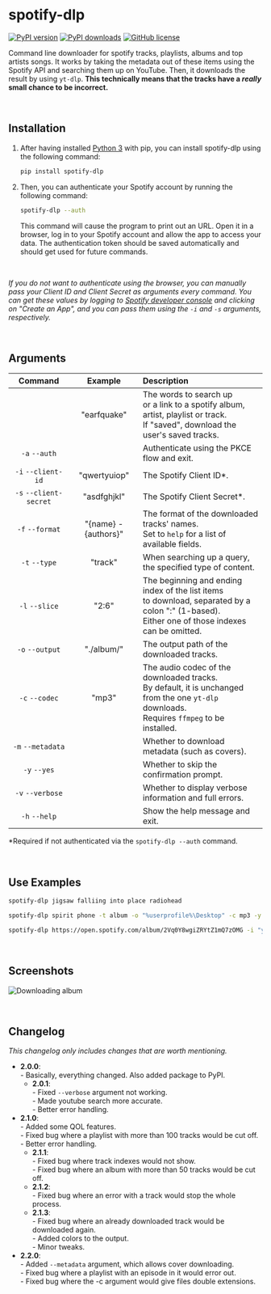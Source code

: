 # spotify-dlp
[![PyPI version](https://img.shields.io/pypi/v/spotify-dlp)](https://pypi.org/project/spotify-dlp/)
[![PyPI downloads](https://img.shields.io/pypi/dm/spotify-dlp)](https://pypi.org/project/spotify-dlp/)
[![GitHub license](https://img.shields.io/github/license/zWolfrost/spotify-dlp)](LICENSE)

Command line downloader for spotify tracks, playlists, albums and top artists songs.
It works by taking the metadata out of these items using the Spotify API and searching them up on YouTube.
Then, it downloads the result by using `yt-dlp`.
**This technically means that the tracks have a *really* small chance to be incorrect.**

&nbsp;
## Installation
1. After having installed [Python 3](https://www.python.org/downloads/) with pip, you can install spotify-dlp using the following command:
	```bash
	pip install spotify-dlp
	```

2. Then, you can authenticate your Spotify account by running the following command:
	```bash
	spotify-dlp --auth
	```
	This command will cause the program to print out an URL. Open it in a browser, log in to your Spotify account and allow the app to access your data. The authentication token should be saved automatically and should get used for future commands.

&nbsp;

*If you do not want to authenticate using the browser, you can manually pass your Client ID and Client Secret as arguments every command. You can get these values by logging to [Spotify developer console](https://developer.spotify.com/dashboard) and clicking on "Create an App", and you can pass them using the `-i` and `-s` arguments, respectively.*

&nbsp;
## Arguments
| Command                | Example              | Description
|:-:                     |:-:                   |:-
|                        | "earfquake"          | The words to search up<br>or a link to a spotify album, artist, playlist or track.<br>If \"saved\", download the user's saved tracks.
| `-a` `--auth`          |                      | Authenticate using the PKCE flow and exit.
| `-i` `--client-id`     | "qwertyuiop"         | The Spotify Client ID*.
| `-s` `--client-secret` | "asdfghjkl"          | The Spotify Client Secret*.
| `-f` `--format`        | "{name} - {authors}" | The format of the downloaded tracks' names.<br>Set to `help` for a list of available fields.
| `-t` `--type`          | "track"              | When searching up a query,<br>the specified type of content.
| `-l` `--slice`         | "2:6"                | The beginning and ending index of the list items<br>to download, separated by a colon ":" (1-based).<br>Either one of those indexes can be omitted.
| `-o` `--output`        | "./album/"           | The output path of the downloaded tracks.
| `-c` `--codec`         | "mp3"                | The audio codec of the downloaded tracks.<br>By default, it is unchanged from the one `yt-dlp` downloads.<br>Requires `ffmpeg` to be installed.
| `-m` `--metadata`      |                      | Whether to download metadata (such as covers).
| `-y` `--yes`           |                      | Whether to skip the confirmation prompt.
| `-v` `--verbose`       |                      | Whether to display verbose information and full errors.
| `-h` `--help`          |                      | Show the help message and exit.

*Required if not authenticated via the `spotify-dlp --auth` command.


&nbsp;
## Use Examples
```sh
spotify-dlp jigsaw falliing into place radiohead
```
```sh
spotify-dlp spirit phone -t album -o "%userprofile%\Desktop" -c mp3 -y
```
```sh
spotify-dlp https://open.spotify.com/album/2Vq0Y8wgiZRYtZ1mQ7zOMG -i "your_client_id" -s "your_client_secret"
```


&nbsp;
## Screenshots
![Downloading album](https://i.imgur.com/t5N1Og3.png)


&nbsp;
## Changelog
*This changelog only includes changes that are worth mentioning.*

- **2.0.0**:
<br>- Basically, everything changed. Also added package to PyPI.
	- **2.0.1**:
	<br>- Fixed `--verbose` argument not working.
	<br>- Made youtube search more accurate.
	<br>- Better error handling.
- **2.1.0**:
<br>- Added some QOL features.
<br>- Fixed bug where a playlist with more than 100 tracks would be cut off.
<br>- Better error handling.
	- **2.1.1**:
	<br>- Fixed bug where track indexes would not show.
	<br>- Fixed bug where an album with more than 50 tracks would be cut off.
	- **2.1.2**:
	<br>- Fixed bug where an error with a track would stop the whole process.
	- **2.1.3**:
	<br>- Fixed bug where an already downloaded track would be downloaded again.
	<br>- Added colors to the output.
	<br>- Minor tweaks.
- **2.2.0**:
	<br>- Added `--metadata` argument, which allows cover downloading.
	<br>- Fixed bug where a playlist with an episode in it would error out.
	<br>- Fixed bug where the -c argument would give files double extensions.